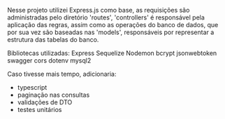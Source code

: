 Nesse projeto utilizei Express.js como base, as requisições são administradas pelo diretório 'routes',
'controllers' é responsável pela aplicação das regras, assim como as operações do banco de dados,
que por sua vez são baseadas nas 'models', responsáveis por representar a estrutura das tabelas do banco.

Bibliotecas utilizadas:
Express
Sequelize
Nodemon
bcrypt
jsonwebtoken
swagger
cors
dotenv
mysql2

Caso tivesse mais tempo, adicionaria:

- typescript
- paginação nas consultas
- validações de DTO
- testes unitários
